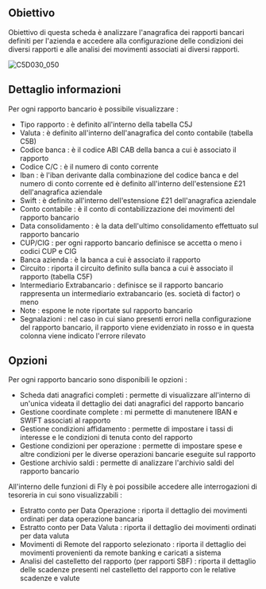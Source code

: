 ## Obiettivo
Obiettivo di questa scheda è analizzare l'anagrafica dei rapporti bancari definiti per l'azienda e accedere alla configurazione delle condizioni dei diversi rapporti e alle analisi dei movimenti associati ai diversi rapporti.

![C5D030_050](http://localhost:3000/immagini/MBDOC_SCH-C5D030_ANA/C5D030_050.png)
## Dettaglio informazioni
Per ogni rapporto bancario è possibile visualizzare : 
 * Tipo rapporto :  è definito all'interno della tabella C5J
 * Valuta :  è definito all'interno dell'anagrafica del conto contabile (tabella C5B)
 * Codice banca :  è il codice ABI CAB della banca a cui è associato il rapporto
 * Codice C/C :  è il numero di conto corrente
 * Iban :  è l'iban derivante dalla combinazione del codice banca e del numero di conto corrente ed è definito all'interno dell'estensione £21 dell'anagrafica aziendale
 * Swift :  è definito all'interno dell'estensione £21 dell'anagrafica aziendale
 * Conto contabile :  è il conto di contabilizzazione dei movimenti del rapporto bancario
 * Data consolidamento :  è la data dell'ultimo consolidamento effettuato sul rapporto bancario
 * CUP/CIG :  per ogni rapporto bancario definisce se accetta o meno i codici CUP e CIG
 * Banca azienda :  è la banca a cui è associato il rapporto
 * Circuito :  riporta il circuito definito sulla banca a cui è associato il rapporto (tabella C5F)
 * Intermediario Extrabancario :  definisce se il rapporto bancario rappresenta un intermediario extrabancario (es. società di factor) o meno
 * Note :  espone le note riportate sul rapporto bancario
 * Segnalazioni :  nel caso in cui siano presenti errori nella configurazione del rapporto bancario, il rapporto viene  evidenziato in rosso e in questa colonna viene indicato l'errore rilevato

## Opzioni
Per ogni rapporto bancario sono disponibili le opzioni : 
 * Scheda dati anagrafici completi :  permette di visualizzare all'interno di un'unica videata il dettaglio dei dati anagrafici del rapporto bancario
 * Gestione coordinate complete :  mi permette di manutenere IBAN e SWIFT associati al rapporto
 * Gestione condizioni affidamento :  permette di impostare i tassi di interesse e le condizioni di tenuta conto del rapporto
 * Gestione condizioni per operazione :  permette di impostare spese e altre condizioni per le diverse operazioni bancarie eseguite sul rapporto
 * Gestione archivio saldi :  permette di analizzare l'archivio saldi del rapporto bancario

All'interno delle funzioni di Fly è poi possibile accedere alle interrogazioni di tesoreria in cui sono visualizzabili : 
 * Estratto conto per Data Operazione :  riporta il dettaglio dei movimenti ordinati per data operazione bancaria
 * Estratto conto per Data Valuta :  riporta il dettaglio dei movimenti ordinati per data valuta
 * Movimenti di Remote del rapporto selezionato :  riporta il dettaglio dei movimenti provenienti da remote banking e caricati a sistema
 * Analisi del castelletto del rapporto (per rapporti SBF) :  riporta il dettaglio delle scadenze presenti nel castelletto del rapporto con le relative scadenze e valute




